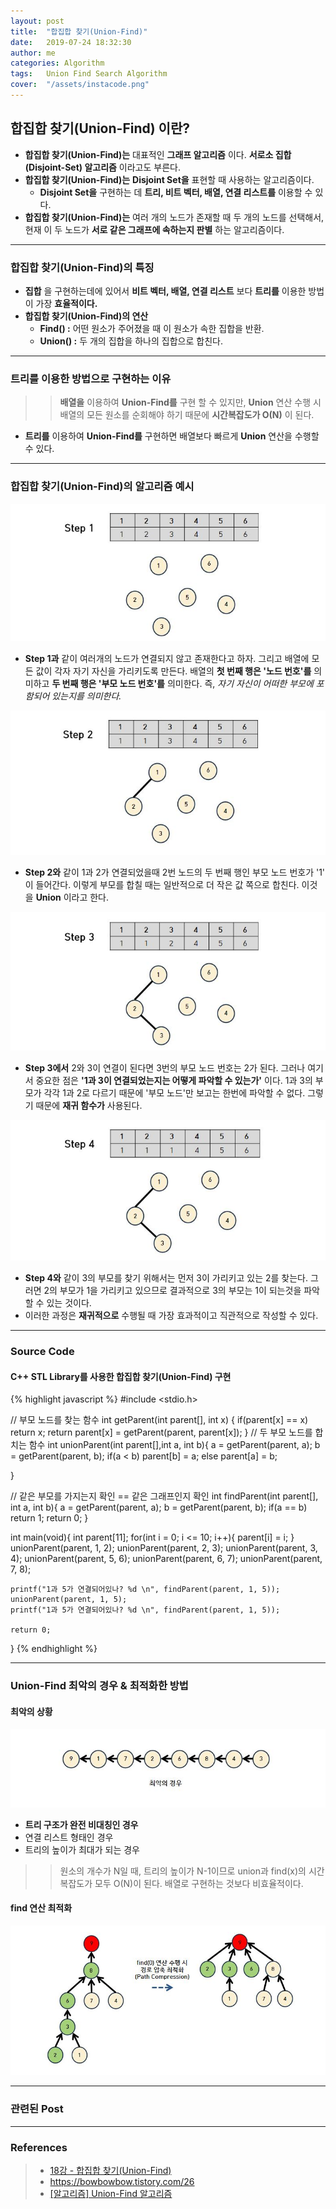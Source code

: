 ```yaml
---
layout: post
title:  "합집합 찾기(Union-Find)"
date:   2019-07-24 18:32:30
author: me
categories: Algorithm
tags:	Union Find Search Algorithm
cover:  "/assets/instacode.png"
---
```


## 합집합 찾기(Union-Find) 이란?
* __합집합 찾기(Union-Find)는__ 대표적인 __그래프 알고리즘__ 이다. __서로소 집합(Disjoint-Set) 알고리즘__ 이라고도 부른다.
* __합집합 찾기(Union-Find)는__ __Disjoint Set을__ 표현할 때 사용하는 알고리즘이다.
  *  __Disjoint Set을__ 구현하는 데 __트리, 비트 벡터, 배열, 연결 리스트를__ 이용할 수 있다. 
* __합집합 찾기(Union-Find)는__ 여러 개의 노드가 존재할 때 두 개의 노드를 선택해서, 현재 이 두 노드가 __서로 같은 그래프에 속하는지 판별__ 하는 알고리즘이다.


<hr/>


### 합집합 찾기(Union-Find)의 특징
* __집합__ 을 구현하는데에 있어서 __비트 벡터, 배열, 연결 리스트__ 보다 __트리를__ 이용한 방법이 가장 __효율적이다.__
* __합집합 찾기(Union-Find)의 연산__
  * __Find() :__ 어떤 원소가 주어졌을 때 이 원소가 속한 집합을 반환.
  * __Union() :__ 두 개의 집합을 하나의 집합으로 합친다.


<hr/>


### 트리를 이용한 방법으로 구현하는 이유
>> __배열을__ 이용하여 __Union-Find를__ 구현 할 수 있지만, __Union__ 연산 수행 시 배열의 모든 원소를 순회해야 하기 때문에 __시간복잡도가 O(N)__ 이 된다. 
* __트리를__ 이용하여 __Union-Find를__ 구현하면 배열보다 빠르게 __Union__ 연산을 수행할 수 있다.


<hr/>


### 합집합 찾기(Union-Find)의 알고리즘 예시

<a href="/assets/images/algorithm/unionfind1.JPG" data-lightbox="falcon9-large" data-title="Check out the image">
  <img src="/assets/images/algorithm/unionfind1.JPG" title="Check out the image">
</a>

* __Step 1과__ 같이 여러개의 노드가 연결되지 않고 존재한다고 하자. 그리고 배열에 모든 값이 각자 자기 자신을 가리키도록 만든다. 배열의 __첫 번째 행은 '노드 번호'를__ 의미하고 __두 번째 행은 '부모 노드 번호'를__ 의미한다. 즉, _자기 자신이 어떠한 부모에 포함되어 있는지를 의미한다._ 

<a href="/assets/images/algorithm/unionfind2.JPG" data-lightbox="falcon9-large" data-title="Check out the image">
  <img src="/assets/images/algorithm/unionfind2.JPG" title="Check out the image">
</a>

* __Step 2와__ 같이 1과 2가 연결되었을때 2번 노드의 두 번째 행인 부모 노드 번호가 '1' 이 들어간다. 이렇게 부모를 합칠 때는 일반적으로 더 작은 값 쪽으로 합친다. 이것을 __Union__ 이라고 한다.

<a href="/assets/images/algorithm/unionfind3.JPG" data-lightbox="falcon9-large" data-title="Check out the image">
  <img src="/assets/images/algorithm/unionfind3.JPG" title="Check out the image">
</a>

* __Step 3에서__ 2와 3이 연결이 된다면 3번의 부모 노드 번호는 2가 된다. 그러나 여기서 중요한 점은 __'1과 3이 연결되었는지는 어떻게 파악할 수 있는가'__ 이다. 1과 3의 부모가 각각 1과 2로 다르기 때문에 '부모 노드'만 보고는 한번에 파악할 수 없다. 그렇기 때문에 __재귀 함수가__ 사용된다.

<a href="/assets/images/algorithm/unionfind4.JPG" data-lightbox="falcon9-large" data-title="Check out the image">
  <img src="/assets/images/algorithm/unionfind4.JPG" title="Check out the image">
</a>

* __Step 4와__ 같이 3의 부모를 찾기 위해서는 먼저 3이 가리키고 있는 2를 찾는다. 그러면 2의 부모가 1을 가리키고 있으므로 결과적으로 3의 부모는 1이 되는것을 파악할 수 있는 것이다.
* 이러한 과정은 __재귀적으로__ 수행될 때 가장 효과적이고 직관적으로 작성할 수 있다. 


<hr/>


### Source Code


#### C++ STL Library를 사용한 합집합 찾기(Union-Find) 구현

{% highlight javascript %}
#include <stdio.h>

// 부모 노드를 찾는 함수 
int getParent(int parent[], int x) {
	if(parent[x] == x) return x;
	return parent[x] = getParent(parent, parent[x]);
} 
// 두 부모 노드를 합치는 함수 
int unionParent(int parent[],int a, int b){
	a = getParent(parent, a);
	b = getParent(parent, b);
	if(a < b) parent[b] = a;
	else parent[a] = b;
	
}

// 같은 부모를 가지는지 확인 == 같은 그래프인지 확인 
int findParent(int parent[], int a, int b){
	a = getParent(parent, a);
	b = getParent(parent, b);
	if(a == b) return 1;
	return 0;
}

int main(void){
	int parent[11];
	for(int i = 0; i <= 10; i++){
		parent[i] = i;
	}
	unionParent(parent, 1, 2);
	unionParent(parent, 2, 3);
	unionParent(parent, 3, 4);
	unionParent(parent, 5, 6);
	unionParent(parent, 6, 7);
	unionParent(parent, 7, 8);
	
	printf("1과 5가 연결되어있나? %d \n", findParent(parent, 1, 5));
	unionParent(parent, 1, 5);
	printf("1과 5가 연결되어있나? %d \n", findParent(parent, 1, 5));
	
	return 0;
}
{% endhighlight %}


<hr/>


### Union-Find 최악의 경우 & 최적화한 방법

#### 최악의 상황
<a href="/assets/images/algorithm/unionfindworstcase.JPG" data-lightbox="falcon9-large" data-title="Check out the image">
  <img src="/assets/images/algorithm/unionfindworstcase.JPG" title="Check out the image">
</a>

* __트리 구조가 완전 비대칭인 경우__
* 연결 리스트 형태인 경우
* 트리의 높이가 최대가 되는 경우
>> 원소의 개수가 N일 때, 트리의 높이가 N-1이므로 union과 find(x)의 시간 복잡도가 모두 O(N)이 된다.
>> 배열로 구현하는 것보다 비효율적이다.

#### find 연산 최적화
<a href="/assets/images/algorithm/unionfindpathcompressionnew.JPG" data-lightbox="falcon9-large" data-title="Check out the image">
  <img src="/assets/images/algorithm/unionfindpathcompressionnew.JPG" title="Check out the image">
</a>


<hr/>


### 관련된 Post



<hr/>


### References
> * <a href="https://www.youtube.com/watch?v=AMByrd53PHM&list=PLRx0vPvlEmdDHxCvAQS1_6XV4deOwfVrz&index=18">18강 - 합집합 찾기(Union-Find)<a>
> * <a href="https://bowbowbow.tistory.com/26">https://bowbowbow.tistory.com/26<a>
> * <a href="https://gmlwjd9405.github.io/2018/08/31/algorithm-union-find.html">[알고리즘] Union-Find 알고리즘<a>